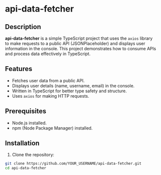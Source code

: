 # api-data-fetcher

## Description

**api-data-fetcher** is a simple TypeScript project that uses the `axios` library to make requests to a public API (JSONPlaceholder) and displays user information in the console. This project demonstrates how to consume APIs and process data effectively in TypeScript.

## Features

- Fetches user data from a public API.
- Displays user details (name, username, email) in the console.
- Written in TypeScript for better type safety and structure.
- Uses `axios` for making HTTP requests.

## Prerequisites

- Node.js installed.
- npm (Node Package Manager) installed.

## Installation

1. Clone the repository:

```bash
git clone https://github.com/YOUR_USERNAME/api-data-fetcher.git
cd api-data-fetcher

